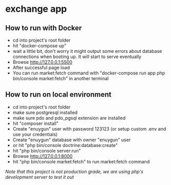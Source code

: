 # exchange app

## How to run with Docker
* cd into project's root folder
* hit "docker-compose up"
* wait a little bit, don't worry it might output some errors about database connections when booting up. It will start to serve eventually
* Browse http://127.0.0.1:5500
* After successful page load
* You can run market:fetch command with "docker-compose run app php bin/console market:fetch" in another terminal 

## How to run on local environment
* cd into project's root folder
* make sure postgresql installed
* make sure pdo and pdo_pgsql extension are installed
* hit "composer install"
* Create "enuygun" user with password 123123
(or setup custom .env and use your credentials)
* Create "enuygun" database with owner "enuygun" user
* or hit "php bin/console doctrine:database:create"
* hit "php bin/console server:run"
* Browse http://127.0.0.1:8000
* hit "php bin/console market:fetch" to run market:fetch command

_Note that this project is not production grade, we are using php's development server to test it out_
